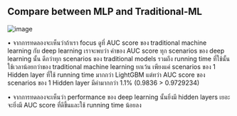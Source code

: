 ## Compare between MLP and Traditional-ML


![image](https://user-images.githubusercontent.com/71161635/152391947-2aaa5df9-48aa-49ca-95de-1fdc93ca5d72.png)


•	จากการทดลองจะเห็นว่าถ้าเรา focus ดูที่ AUC score ของ traditional machine learning กับ deep learning เราจะพบว่า ค่าของ AUC score ทุก scenarios ของ deep learning นั้น ดีกว่าทุก scenarios ของ traditional models รวมถึง running time ที่ใช้นั้นใช้เวลาน้อยกว่าของ traditional machine learning ยกเว้น เพียงแค่ scenarios ของ 1 Hidden layer ที่ใช้ running time มากกว่า LightGBM แต่ทว่า AUC score ของ scenarios ของ 1 Hidden layer มีค่ามากกว่า 1.1% (0.9836 > 0.9729234)


•	จากการทดลองจะเห็นว่า performance ของ deep learning นั้นยิ่งมี hidden layers เยอะจะยิ่งมี AUC score ที่ดีขึ้นและใช้ running time น้อยลง
